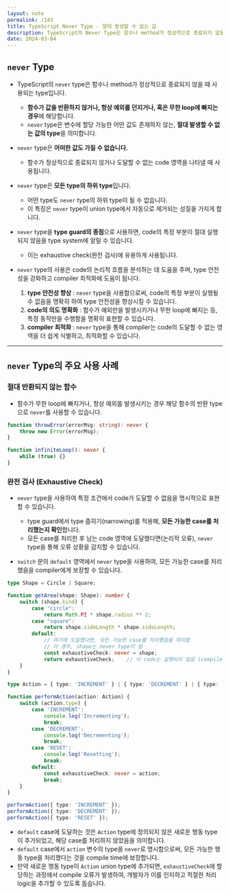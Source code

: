 ```yaml
---
layout: note
permalink: /143
title: TypeScript Never Type - 절대 발생할 수 없는 값
description: TypeScript의 Never Type은 함수나 method가 정상적으로 종료되지 않을 때 사용되는 type으로, 어떤 값도 가질 수 없는 절대 발생할 수 없는 값의 type을 의미합니다.
date: 2024-03-04
---
```



## `never` Type

- TypeScript의 `never` type은 함수나 method가 정상적으로 종료되지 않을 때 사용되는 type입니다.
    - **함수가 값을 반환하지 않거나, 항상 예외를 던지거나, 혹은 무한 loop에 빠지는 경우**에 해당합니다.
    - `never` type은 변수에 할당 가능한 어떤 값도 존재하지 않는, **절대 발생할 수 없는 값의 type**을 의미합니다.

- `never` type은 **어떠한 값도 가질 수 없습니다.**
    - 함수가 정상적으로 종료되지 않거나 도달할 수 없는 code 영역을 나타낼 때 사용됩니다.

- `never` type은 **모든 type의 하위 type**입니다.
    - 어떤 type도 `never` type의 하위 type이 될 수 없습니다.
    - 이 특징은 `never` type이 union type에서 자동으로 제거되는 성질을 가지게 합니다.

- `never` type을 **type guard의 종점**으로 사용하면, code의 특정 부분이 절대 실행되지 않음을 type system에 알릴 수 있습니다.
    - 이는 exhaustive check(완전 검사)에 유용하게 사용됩니다.

- `never` type의 사용은 code의 논리적 흐름을 분석하는 데 도움을 주며, type 안전성을 강화하고 compiler 최적화에 도움이 됩니다.
    1. **type 안전성 향상** : `never` type을 사용함으로써, code의 특정 부분이 실행될 수 없음을 명확히 하여 type 안전성을 향상시킬 수 있습니다.
    2. **code의 의도 명확화** : 함수가 예외만을 발생시키거나 무한 loop에 빠지는 등, 특정 동작만을 수행함을 명확히 표현할 수 있습니다.
    3. **compiler 최적화** : `never` type을 통해 compiler는 code의 도달할 수 없는 영역을 더 쉽게 식별하고, 최적화할 수 있습니다.


---


## `never` Type의 주요 사용 사례


### 절대 반환되지 않는 함수

- 함수가 무한 loop에 빠지거나, 항상 예외를 발생시키는 경우 해당 함수의 반환 type으로 `never`를 사용할 수 있습니다.

```typescript
function throwError(errorMsg: string): never {
    throw new Error(errorMsg);
}

function infiniteLoop(): never {
    while (true) {}
}
```


### 완전 검사 (Exhaustive Check)

- `never` type을 사용하여 특정 조건에서 code가 도달할 수 없음을 명시적으로 표현할 수 있습니다.
    - type guard에서 type 좁히기(narrowing)를 적용해, **모든 가능한 case를 처리했는지 확인**합니다.
    - 모든 case를 처리한 후 남는 code 영역에 도달했다면(논리적 오류), `never` type을 통해 오류 상황을 감지할 수 있습니다.

- `switch` 문의 `default` 영역에서 `never` type을 사용하여, 모든 가능한 case를 처리했음을 compiler에게 보장할 수 있습니다.

```typescript
type Shape = Circle | Square;

function getArea(shape: Shape): number {
    switch (shape.kind) {
        case "circle":
            return Math.PI * shape.radius ** 2;
        case "square":
            return shape.sideLength * shape.sideLength;
        default:
            // 여기에 도달했다면, 모든 가능한 case를 처리했음을 의미함
            // 이 경우, shape는 never type이 됨
            const exhaustiveCheck: never = shape;
            return exhaustiveCheck;    // 이 code는 실행되지 않음 (compiler error)
    }
}
```

```typescript
type Action = { type: 'INCREMENT' } | { type: 'DECREMENT' } | { type: 'RESET' };

function performAction(action: Action) {
    switch (action.type) {
        case 'INCREMENT':
            console.log('Incrementing');
            break;
        case 'DECREMENT':
            console.log('Decrementing');
            break;
        case 'RESET':
            console.log('Resetting');
            break;
        default:
            const exhaustiveCheck: never = action;
            break;
    }
}

performAction({ type: 'INCREMENT' });
performAction({ type: 'DECREMENT' });
performAction({ type: 'RESET' });
```

- `default` case에 도달하는 것은 `Action` type에 정의되지 않은 새로운 행동 type이 추가되었고, 해당 case를 처리하지 않았음을 의미합니다.
- `default` case에서 `action` 변수의 type을 `never`로 명시함으로써, 모든 가능한 행동 type을 처리했다는 것을 compile time에 보장합니다.
- 만약 새로운 행동 type이 `Action` union type에 추가되면, `exhaustiveCheck`에 할당하는 과정에서 compile 오류가 발생하여, 개발자가 이를 인지하고 적절한 처리 logic을 추가할 수 있도록 돕습니다.
